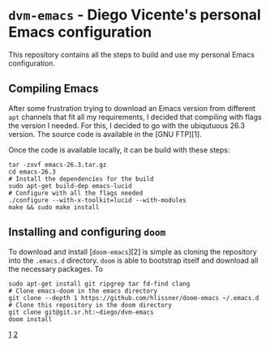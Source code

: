 # `dvm-emacs` - Diego Vicente's personal Emacs configuration

This repository contains all the steps to build and use my personal Emacs
configuration. 

## Compiling Emacs

After some frustration trying to download an Emacs version from different `apt`
channels that fit all my requirements, I decided that compiling with flags the
version I needed. For this, I decided to go with the ubiqutuous 26.3 version.
The source code is available in the [GNU FTP][1].

Once the code is available locally, it can be build with these steps:

``` shell
tar -zxvf emacs-26.3.tar.gz
cd emacs-26.3
# Install the dependencies for the build
sudo apt-get build-dep emacs-lucid
# Configure with all the flags needed
./configure --with-x-toolkit=lucid --with-modules
make && sudo make install
```

## Installing and configuring `doom`

To download and install [`doom-emacs`][2] is simple as cloning the repository
into the `.emacs.d` directory. `doom` is able to bootstrap itself and download
all the necessary packages. To 

``` shell
sudo apt-get install git ripgrep tar fd-find clang
# Clone emacs-doom in the emacs directory
git clone --depth 1 https://github.com/hlissner/doom-emacs ~/.emacs.d
# Clone this repository in the doom directory
git clone git@git.sr.ht:~diego/dvm-emacs
doom install
```


[1](https://ftp.gnu.org/pub/gnu/emacs/emacs-26.3.tar.gz) 
[2](https://github.com/hlissner/doom-emacs)
